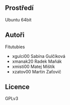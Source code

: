 Prostředí
---------

Ubuntu 64bit

Autoři
------

Fitutubies
- xgulci00 Sabína Gulčíková
- xmanak20 Radek Maňák
- xmisti00 Matej Mištík
- xzatov00 Martin Zaťovič

Licence
-------
GPLv3

